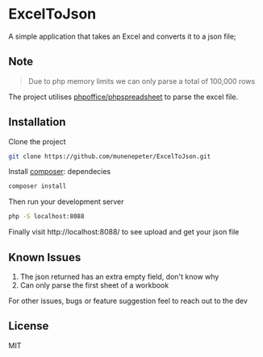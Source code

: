 # ExcelToJson
A simple application that takes an Excel and converts it to a json file;

## Note

> Due to php memory limits we can only parse a total of 100,000 rows

The project utilises [phpoffice/phpspreadsheet](https://github.com/PHPOffice/PhpSpreadsheet) to parse the excel file.

## Installation

Clone the project

```sh
git clone https://github.com/munenepeter/ExcelToJson.git
```

Install [composer](https://getcomposer.org): dependecies

```sh
composer install
```

Then run your development server

```sh
php -S localhost:8088
```
Finally visit http://localhost:8088/ to see upload and get your json file


## Known Issues
 1. The json returned has an extra empty field, don't know why
 2. Can only parse the first sheet of a workbook 

 For other issues, bugs or feature suggestion feel to reach out to the dev
## License

MIT
